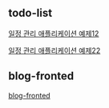 ## todo-list

<a href="https://github.com/koreanstudent/reactstudy/tree/master/todo-list">일정 관리 애플리케이션 예제12</a>

<a href="https://github.com/koreanstudent/reactstudy/tree/master/todo-app">일정 관리 애플리케이션 예제22</a>

## blog-fronted

<a href="https://github.com/koreanstudent/reactstudy/tree/master/blog-frontend">blog-fronted </a>